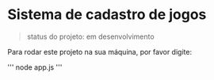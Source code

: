 <h1>Sistema de cadastro de jogos</h1>

> status do projeto: em desenvolvimento

Para rodar este projeto na sua máquina, por favor digite:

'''
node app.js
'''
